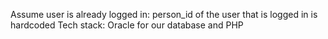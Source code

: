 Assume user is already logged in: person_id of the user that is logged in is hardcoded
Tech stack: Oracle for our database and PHP 
